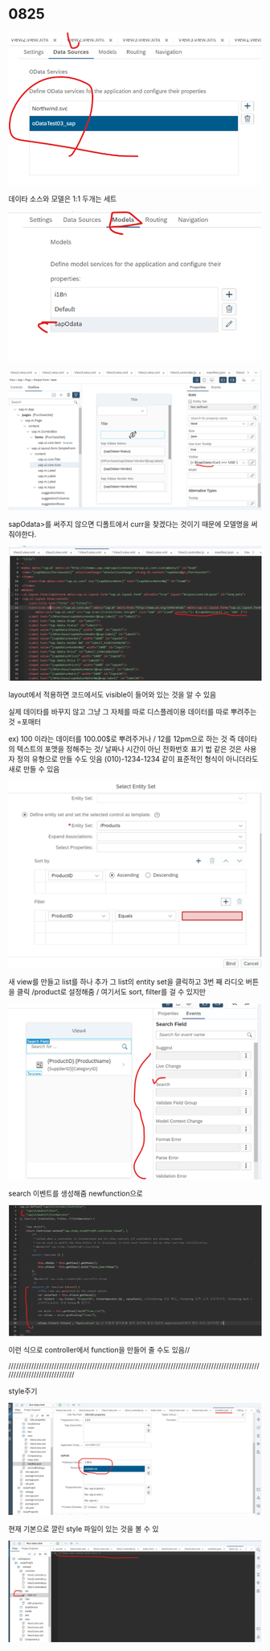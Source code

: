 # 0825

![](../../../.gitbook/assets/image%20%28360%29.png)

데이타 소스와 모델은 1:1   두개는 세트 

![](../../../.gitbook/assets/image%20%28356%29.png)

![](../../../.gitbook/assets/image%20%28353%29.png)

sapOdata&gt;를 써주지 않으면 디폴트에서 curr을 찾겠다는 것이기 때문에 모델명을 써줘야한다.

![](../../../.gitbook/assets/image%20%28361%29.png)

layout에서 적용하면 코드에서도 visible이 들어와 있는 것을 알 수 있음 

실제 데이타를 바꾸지 않고 그냥 그 자체를 따로 디스플레이용 데이터를 따로 뿌려주는 것 =포매터

ex\) 100 이라는 데이터를 100.00$로 뿌려주거나  / 12를 12pm으로 하는 것 즉 데이타의 텍스트의 포맷을 정해주는 것/ 날짜나 시간이 아닌 전화번호 표기 법 같은 것은 사용자 정의 유형으로 만들 수도 잇음 \(010\)-1234-1234 같이 표준적인 형식이 아니더라도 새로 만들 수 있음

![](../../../.gitbook/assets/image%20%28355%29.png)

새 view를 만들고 list를 하나 추가 그 list의 entity set을 클릭하고 3번 째 라디오 버튼을 클릭 /product로 설정해줌 / 여기서도 sort, filter를 걸 수 있지만

![](../../../.gitbook/assets/image%20%28359%29.png)

search 이벤트를 생성해줌 newfunction으로 

![](../../../.gitbook/assets/image%20%28354%29.png)

이런 식으로 controller에서 function을 만들어 줄 수도 있음//



/////////////////////////////////////////////////////////////////////////////////////////////////////////////////////////////

style주기  

![](../../../.gitbook/assets/image%20%28357%29.png)

현재 기본으로 깔린 style 파일이 있는 것을 볼 수 있

![](../../../.gitbook/assets/image%20%28358%29.png)









